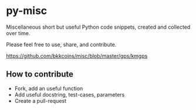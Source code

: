 py-misc
=======

Miscellaneous short but useful Python code snippets, created and collected over time. 

Please feel free to use, share, and contribute.


https://github.com/bkkcoins/misc/blob/master/gps/kmgps



How to contribute
-----------------

* Fork, add an useful function
* Add useful docstring, test-cases, parameters
* Create a pull-request

